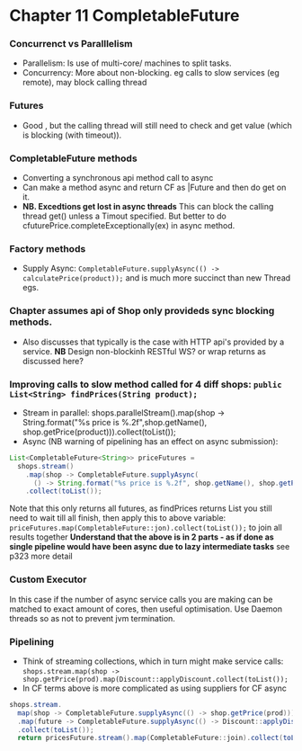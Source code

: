 # Chapter 11 CompletableFuture

### Concurrenct vs Paralllelism
- Parallelism: Is use of multi-core/ machines to split tasks.
- Concurrency: More about non-blocking. eg calls to slow services (eg remote), may block calling thread

### Futures
- Good , but the calling thread will still need to check and get value (which is blocking (with timeout)).

### CompletableFuture methods
  - Converting a synchronous api method call to async
  - Can make a method async and return CF as |Future and then do get on it.
  - **NB. Excedtions get lost in async threads** This can block the calling thread get() unless a Timout specified.
  But better to do cfuturePrice.completeExceptionally(ex) in async method.
  
### Factory methods
  - Supply Async: `CompletableFuture.supplyAsync(() -> calculatePrice(product));` and is much more succinct than new Thread egs.
  
### Chapter assumes api of Shop only provideds sync blocking methods.
  - Also discusses that typically is the case with HTTP api's provided by a service.
  **NB** Design non-blockinh RESTful WS? or wrap returns as discussed here?
  
### Improving calls to  slow method called for 4 diff shops:  `public List<String> findPrices(String product);`
  - Stream in parallel: shops.parallelStream().map(shop -> String.format("%s price is %.2f",shop.getName(), shop.getPrice(product))).collect(toList());
  - Async (NB warning of pipelining has an effect on async submission): 
``` java
List<CompletableFuture<String>> priceFutures =
  shops.stream()
    .map(shop -> CompletableFuture.supplyAsync(
      () -> String.format("%s price is %.2f", shop.getName(), shop.getPrice(product))))
    .collect(toList());
```
  Note that this only returns all futures, as findPrices returns List<String> you still need to wait till all finish, then
  apply this to above variable:
  `priceFutures.map(CompletableFuture::jon).collect(toList());` to join all results together
  **Understand that the above is in 2 parts - as if done as single pipeline would have been async due to lazy intermediate tasks** see p323 more detail
  
### Custom Executor
In this case if the number of async service calls you are making can be matched to exact amount of cores, then useful optimisation.
Use Daemon threads so as not to prevent jvm termination.

### Pipelining
  - Think of streaming collections, which in turn might make service calls:
  `shops.stream.map(shop -> shop.getPrice(prod).map(Discount::applyDiscount.collect(toList());`     
  - In CF terms above is more complicated as using suppliers for CF async
``` java
shops.stream.
  map(shop -> CompletableFuture.supplyAsync(() -> shop.getPrice(prod)))
  .map(future -> CompletableFuture.supplyAsync(() -> Discount::applyDiscount(quote))
  .collect(toList());
  return pricesFuture.stream().map(CompletableFuture::join).collect(toList()); //in 2 parts for async
```
  


  
